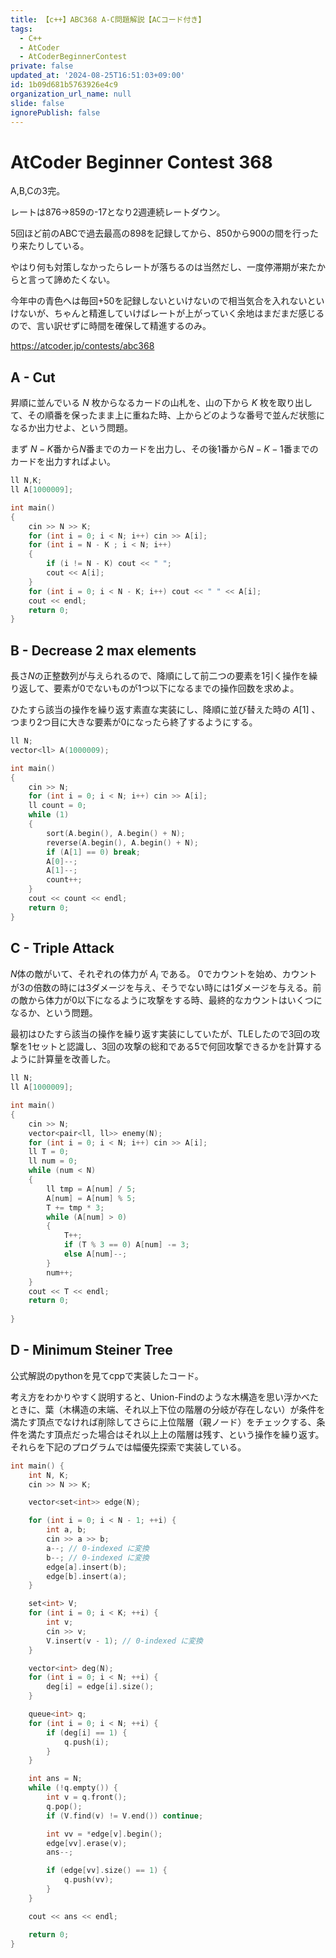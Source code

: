 ```yaml
---
title: 【c++】ABC368 A-C問題解説【ACコード付き】
tags:
  - C++
  - AtCoder
  - AtCoderBeginnerContest
private: false
updated_at: '2024-08-25T16:51:03+09:00'
id: 1b09d681b5763926e4c9
organization_url_name: null
slide: false
ignorePublish: false
---
```

# AtCoder Beginner Contest 368
A,B,Cの3完。

レートは876→859の-17となり2週連続レートダウン。

5回ほど前のABCで過去最高の898を記録してから、850から900の間を行ったり来たりしている。

やはり何も対策しなかったらレートが落ちるのは当然だし、一度停滞期が来たからと言って諦めたくない。

今年中の青色へは毎回+50を記録しないといけないので相当気合を入れないといけないが、ちゃんと精進していけばレートが上がっていく余地はまだまだ感じるので、言い訳せずに時間を確保して精進するのみ。

https://atcoder.jp/contests/abc368

## A - Cut
昇順に並んでいる $N$ 枚からなるカードの山札を、山の下から $K$ 枚を取り出して、その順番を保ったまま上に重ねた時、上からどのような番号で並んだ状態になるか出力せよ、という問題。

まず $N - K$番から$N$番までのカードを出力し、その後$1$番から$N - K - 1$番までのカードを出力すればよい。

```cpp
ll N,K;
ll A[1000009];

int main()
{
	cin >> N >> K;
	for (int i = 0; i < N; i++) cin >> A[i];
	for (int i = N - K ; i < N; i++)
	{
		if (i != N - K) cout << " ";
		cout << A[i];
	}
	for (int i = 0; i < N - K; i++) cout << " " << A[i];
	cout << endl;
	return 0;
}
```

## B - Decrease 2 max elements
長さ$N$の正整数列が与えられるので、降順にして前二つの要素を1引く操作を繰り返して、要素が0でないものが1つ以下になるまでの操作回数を求めよ。

ひたすら該当の操作を繰り返す素直な実装にし、降順に並び替えた時の $A[1]$ 、つまり2つ目に大きな要素が0になったら終了するようにする。

```cpp
ll N;
vector<ll> A(1000009);

int main()
{
	cin >> N;
	for (int i = 0; i < N; i++) cin >> A[i];
	ll count = 0;
	while (1)
	{
		sort(A.begin(), A.begin() + N);
		reverse(A.begin(), A.begin() + N);
		if (A[1] == 0) break;
		A[0]--;
		A[1]--;
		count++;
	}
	cout << count << endl;
	return 0;
}
```

## C - Triple Attack
$N$体の敵がいて、それぞれの体力が $A_i$ である。
0でカウントを始め、カウントが3の倍数の時には3ダメージを与え、そうでない時には1ダメージを与える。前の敵から体力が0以下になるように攻撃をする時、最終的なカウントはいくつになるか、という問題。

最初はひたすら該当の操作を繰り返す実装にしていたが、TLEしたので3回の攻撃を1セットと認識し、3回の攻撃の総和である5で何回攻撃できるかを計算するように計算量を改善した。

```cpp
ll N;
ll A[1000009];

int main()
{
	cin >> N;
	vector<pair<ll, ll>> enemy(N);
	for (int i = 0; i < N; i++) cin >> A[i];
	ll T = 0;
	ll num = 0;
	while (num < N)
	{
		ll tmp = A[num] / 5;
		A[num] = A[num] % 5;
		T += tmp * 3;
		while (A[num] > 0)
		{
			T++;
			if (T % 3 == 0) A[num] -= 3;
			else A[num]--;
		}
		num++;
	}
	cout << T << endl;
	return 0;
	
}
```

## D - Minimum Steiner Tree
公式解説のpythonを見てcppで実装したコード。

考え方をわかりやすく説明すると、Union-Findのような木構造を思い浮かべたときに、葉（木構造の末端、それ以上下位の階層の分岐が存在しない）が条件を満たす頂点でなければ削除してさらに上位階層（親ノード）をチェックする、条件を満たす頂点だった場合はそれ以上上の階層は残す、という操作を繰り返す。それらを下記のプログラムでは幅優先探索で実装している。

```cpp
int main() {
    int N, K;
    cin >> N >> K;

    vector<set<int>> edge(N);

    for (int i = 0; i < N - 1; ++i) {
        int a, b;
        cin >> a >> b;
        a--; // 0-indexed に変換
        b--; // 0-indexed に変換
        edge[a].insert(b);
        edge[b].insert(a);
    }

    set<int> V;
    for (int i = 0; i < K; ++i) {
        int v;
        cin >> v;
        V.insert(v - 1); // 0-indexed に変換
    }

    vector<int> deg(N);
    for (int i = 0; i < N; ++i) {
        deg[i] = edge[i].size();
    }

    queue<int> q;
    for (int i = 0; i < N; ++i) {
        if (deg[i] == 1) {
            q.push(i);
        }
    }

    int ans = N;
    while (!q.empty()) {
        int v = q.front();
        q.pop();
        if (V.find(v) != V.end()) continue;

        int vv = *edge[v].begin();
        edge[vv].erase(v);
        ans--;

        if (edge[vv].size() == 1) {
            q.push(vv);
        }
    }

    cout << ans << endl;

    return 0;
}

```
